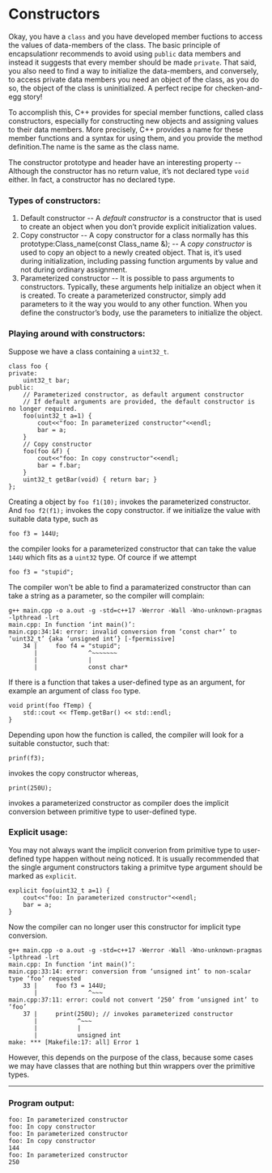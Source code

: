 # Constructors

Okay, you have a `class` and you have developed member fuctions to access the values of data-members of the class. The basic principle of encapsulationr recommends to avoid using `public` data members and instead it suggests that every member should be made `private`. That said, you also need to find a way to initialize the data-members, and conversely, to access private data members you need an object of the class, as you do so, the object of the class is uninitialized. A perfect recipe for checken-and-egg story!

To accomplish this, C++ provides for special member functions, called class constructors, especially for constructing new objects and assigning values to their data members. More precisely, C++ provides a name for these member functions and a syntax for using them, and you provide the method definition.The name is the same as the class name.

The constructor prototype and header have an interesting property -- Although the constructor has no return value, it’s not declared type `void` either. In fact, a constructor has no declared type.

### Types of constructors:

1. Default constructor -- A *default constructor* is a constructor that is used to create an object when you don’t provide explicit initialization values.
2. Copy constructor -- A copy constructor for a class normally has this prototype:Class_name(const Class_name &); -- A *copy constructor* is used to copy an object to a newly created object. That is, it’s used during initialization, including passing function arguments by value and not during ordinary assignment.
3. Parameterized constructor -- It is possible to pass arguments to constructors. Typically, these arguments help initialize an object when it is created. To create a parameterized constructor, simply add parameters to it the way you would to any other function. When you define the constructor’s body, use the parameters to initialize the object. 

### Playing around with constructors:

Suppose we have a class containing a `uint32_t`.

    class foo {
    private:
        uint32_t bar;
    public:
        // Parameterized constructor, as default argument constructor
        // If default arguments are provided, the default constructor is no longer required.
        foo(uint32_t a=1) {
            cout<<"foo: In parameterized constructor"<<endl;
            bar = a;
        }
        // Copy constructor
        foo(foo &f) {
            cout<<"foo: In copy constructor"<<endl;
            bar = f.bar;
        }
        uint32_t getBar(void) { return bar; }
    };

Creating a object by `foo f1(10);` invokes the parameterized constructor.  
And `foo f2(f1);` invokes the copy constructor.
if we initialize the value with suitable data type, such as
    
    foo f3 = 144U; 

the compiler looks for a parameterized constructor that can take the value `144U` which fits as a `uint32` type.
Of cource if we attempt 
    
    foo f3 = "stupid";
    
The compiler won't be able to find a paramaterized constructor than can take a string as a parameter, so the compiler will complain:

    g++ main.cpp -o a.out -g -std=c++17 -Werror -Wall -Wno-unknown-pragmas -lpthread -lrt
    main.cpp: In function ‘int main()’:
    main.cpp:34:14: error: invalid conversion from ‘const char*’ to ‘uint32_t’ {aka ‘unsigned int’} [-fpermissive]
        34 |     foo f4 = "stupid";
           |              ^~~~~~~~
           |              |
           |              const char*

If there is a function that takes a user-defined type as an argument, for example an argument of class `foo` type.

    void print(foo fTemp) {
        std::cout << fTemp.getBar() << std::endl;
    }

Depending upon how the function is called, the compiler will look for a suitable constuctor, such that:

    prinf(f3);

invokes the copy constructor whereas,

    print(250U);

invokes a parameterized constructor as compiler does the implicit conversion between primitive type to user-defined type. 

### Explicit usage:

You may not always want the implicit converion from primitive type to user-defined type happen without neing noticed.
It is usually recommended that the single argument constructors taking a primitve type argument should be marked as `explicit`.

    explicit foo(uint32_t a=1) {
        cout<<"foo: In parameterized constructor"<<endl;
        bar = a;
    }

Now the compiler can no longer user this constructor for implicit type conversion. 

    g++ main.cpp -o a.out -g -std=c++17 -Werror -Wall -Wno-unknown-pragmas -lpthread -lrt
    main.cpp: In function ‘int main()’:
    main.cpp:33:14: error: conversion from ‘unsigned int’ to non-scalar type ‘foo’ requested
        33 |     foo f3 = 144U;
           |              ^~~~
    main.cpp:37:11: error: could not convert ‘250’ from ‘unsigned int’ to ‘foo’
        37 |     print(250U); // invokes parameterized constructor
           |           ^~~~
           |           |
           |           unsigned int
    make: *** [Makefile:17: all] Error 1

However, this depends on the purpose of the class, because some cases we may have classes that are nothing but thin wrappers over the primitive types.  

***

### Program output:

    foo: In parameterized constructor
    foo: In copy constructor
    foo: In parameterized constructor
    foo: In copy constructor
    144
    foo: In parameterized constructor
    250
